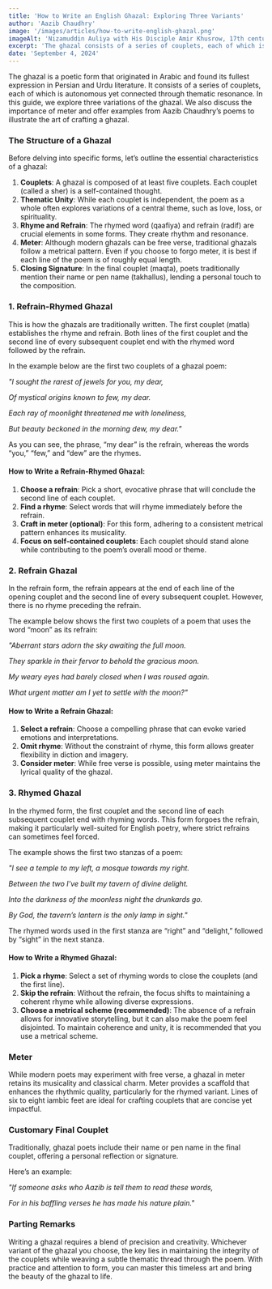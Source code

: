```yaml
---
title: 'How to Write an English Ghazal: Exploring Three Variants'
author: 'Aazib Chaudhry'
image: '/images/articles/how-to-write-english-ghazal.png'
imageAlt: 'Nizamuddin Auliya with His Disciple Amir Khusrow, 17th century'
excerpt: 'The ghazal consists of a series of couplets, each of which is autonomous yet connected through thematic resonance. In this guide, we explore three variations of the ghazal. We also discuss the importance of meter and offer examples to illustrate the art of crafting a ghazal.'
date: 'September 4, 2024'
---
```


The ghazal is a poetic form that originated in Arabic and found its fullest expression in Persian and Urdu literature. It consists of a series of couplets, each of which is autonomous yet connected through thematic resonance. In this guide, we explore three variations of the ghazal. We also discuss the importance of meter and offer examples from Aazib Chaudhry’s poems to illustrate the art of crafting a ghazal.

### The Structure of a Ghazal

Before delving into specific forms, let’s outline the essential characteristics of a ghazal:

1. **Couplets**: A ghazal is composed of at least five couplets. Each couplet (called a sher) is a self-contained thought.
2. **Thematic Unity**: While each couplet is independent, the poem as a whole often explores variations of a central theme, such as love, loss, or spirituality.
3. **Rhyme and Refrain**: The rhymed word (qaafiya) and refrain (radif) are crucial elements in some forms. They create rhythm and resonance.
4. **Meter**: Although modern ghazals can be free verse, traditional ghazals follow a metrical pattern. Even if you choose to forgo meter, it is best if each line of the poem is of roughly equal length.
5. **Closing Signature**: In the final couplet (maqta), poets traditionally mention their name or pen name (takhallus), lending a personal touch to the composition.

### 1. Refrain-Rhymed Ghazal

This is how the ghazals are traditionally written. The first couplet (matla) establishes the rhyme and refrain. Both lines of the first couplet and the second line of every subsequent couplet end with the rhymed word followed by the refrain.

In the example below are the first two couplets of a ghazal poem:

<div class="poetryStanza">

_"I sought the rarest of jewels for you, my dear,_

_Of mystical origins known to few, my dear._

</div>

<div class="poetryStanza">

_Each ray of moonlight threatened me with loneliness,_

_But beauty beckoned in the morning dew, my dear."_

</div>

As you can see, the phrase, “my dear” is the refrain, whereas the words “you,” “few,” and “dew” are the rhymes.

#### How to Write a Refrain-Rhymed Ghazal:

1. **Choose a refrain**: Pick a short, evocative phrase that will conclude the second line of each couplet.
2. **Find a rhyme**: Select words that will rhyme immediately before the refrain.
3. **Craft in meter (optional)**: For this form, adhering to a consistent metrical pattern enhances its musicality.
4. **Focus on self-contained couplets**: Each couplet should stand alone while contributing to the poem’s overall mood or theme.

### 2. Refrain Ghazal

In the refrain form, the refrain appears at the end of each line of the opening couplet and the second line of every subsequent couplet. However, there is no rhyme preceding the refrain.

The example below shows the first two couplets of a poem that uses the word “moon” as its refrain:

<div class="poetryStanza">

_"Aberrant stars adorn the sky awaiting the full moon._

_They sparkle in their fervor to behold the gracious moon._

</div>

<div class="poetryStanza">

_My weary eyes had barely closed when I was roused again._

_What urgent matter am I yet to settle with the moon?"_

</div>

#### How to Write a Refrain Ghazal:

1. **Select a refrain**: Choose a compelling phrase that can evoke varied emotions and interpretations.
2. **Omit rhyme**: Without the constraint of rhyme, this form allows greater flexibility in diction and imagery.
3. **Consider meter**: While free verse is possible, using meter maintains the lyrical quality of the ghazal.

### 3. Rhymed Ghazal

In the rhymed form, the first couplet and the second line of each subsequent couplet end with rhyming words. This form forgoes the refrain, making it particularly well-suited for English poetry, where strict refrains can sometimes feel forced.

The example shows the first two stanzas of a poem:

<div class="poetryStanza">

_"I see a temple to my left, a mosque towards my right._

_Between the two I've built my tavern of divine delight._

</div>

<div class="poetryStanza">

_Into the darkness of the moonless night the drunkards go._

_By God, the tavern’s lantern is the only lamp in sight."_

</div>

The rhymed words used in the first stanza are “right” and “delight,” followed by “sight” in the next stanza.

#### How to Write a Rhymed Ghazal:

1. **Pick a rhyme**: Select a set of rhyming words to close the couplets (and the first line).
2. **Skip the refrain**: Without the refrain, the focus shifts to maintaining a coherent rhyme while allowing diverse expressions.
3. **Choose a metrical scheme (recommended)**: The absence of a refrain allows for innovative storytelling, but it can also make the poem feel disjointed. To maintain coherence and unity, it is recommended that you use a metrical scheme.

### Meter

While modern poets may experiment with free verse, a ghazal in meter retains its musicality and classical charm. Meter provides a scaffold that enhances the rhythmic quality, particularly for the rhymed variant. Lines of six to eight iambic feet are ideal for crafting couplets that are concise yet impactful.

### Customary Final Couplet

Traditionally, ghazal poets include their name or pen name in the final couplet, offering a personal reflection or signature.

Here’s an example:

<div class="poetryStanza">

_"If someone asks who Aazib is tell them to read these words,_

_For in his baffling verses he has made his nature plain."_

</div>

### Parting Remarks

Writing a ghazal requires a blend of precision and creativity. Whichever variant of the ghazal you choose, the key lies in maintaining the integrity of the couplets while weaving a subtle thematic thread through the poem. With practice and attention to form, you can master this timeless art and bring the beauty of the ghazal to life.
